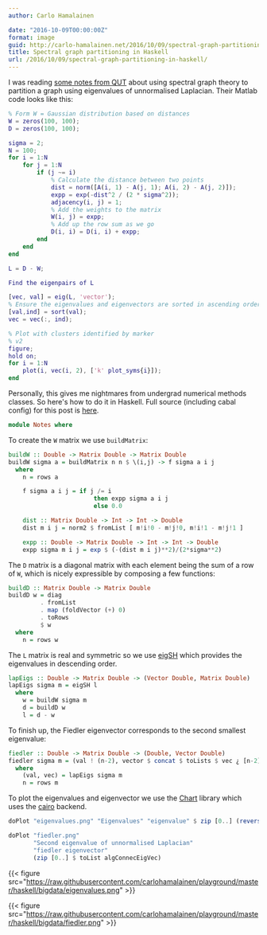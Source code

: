 ```yaml
---
author: Carlo Hamalainen

date: "2016-10-09T00:00:00Z"
format: image
guid: http://carlo-hamalainen.net/2016/10/09/spectral-graph-partitioning-in-haskell/
title: Spectral graph partitioning in Haskell
url: /2016/10/09/spectral-graph-partitioning-in-haskell/
---
```


I was reading [some notes from QUT](https://external-apps.qut.edu.au/futurelearn/resources/mm3/graph/graph-simple.html.utf8) about using spectral graph theory to partition a graph
using eigenvalues of unnormalised Laplacian. Their Matlab code looks like this:

```matlab
% Form W = Gaussian distribution based on distances
W = zeros(100, 100);
D = zeros(100, 100);

sigma = 2;
N = 100;
for i = 1:N
    for j = 1:N
        if (j ~= i)
            % Calculate the distance between two points
            dist = norm([A(i, 1) - A(j, 1); A(i, 2) - A(j, 2)]);
            expp = exp(-dist^2 / (2 * sigma^2));
            adjacency(i, j) = 1;
            % Add the weights to the matrix
            W(i, j) = expp;
            % Add up the row sum as we go
            D(i, i) = D(i, i) + expp;
        end
    end
end

L = D - W;

Find the eigenpairs of L

[vec, val] = eig(L, 'vector');
% Ensure the eigenvalues and eigenvectors are sorted in ascending order
[val,ind] = sort(val);
vec = vec(:, ind);

% Plot with clusters identified by marker
% v2
figure;
hold on;
for i = 1:N
    plot(i, vec(i, 2), ['k' plot_syms{i}]);
end
```

Personally, this gives me nightmares from undergrad numerical methods classes. So here's how to do
it in Haskell. Full source (including cabal config) for this post
is [here](https://github.com/carlohamalainen/playground/tree/master/haskell/bigdata).

```haskell
module Notes where
```

To create the ``W`` matrix we use ``buildMatrix``:

```haskell
buildW :: Double -> Matrix Double -> Matrix Double
buildW sigma a = buildMatrix n n $ \(i,j) -> f sigma a i j
  where
    n = rows a

    f sigma a i j = if j /= i
                        then expp sigma a i j
                        else 0.0

    dist :: Matrix Double -> Int -> Int -> Double
    dist m i j = norm2 $ fromList [ m!i!0 - m!j!0, m!i!1 - m!j!1 ]

    expp :: Double -> Matrix Double -> Int -> Int -> Double
    expp sigma m i j = exp $ (-(dist m i j)**2)/(2*sigma**2)
```

The ``D`` matrix is a diagonal matrix with each element
being the sum of a row of ``W``, which is nicely expressible
by composing a few functions:

```haskell
buildD :: Matrix Double -> Matrix Double
buildD w = diag
         . fromList
         . map (foldVector (+) 0)
         . toRows
         $ w
  where
    n = rows w
```

The ``L`` matrix is real and symmetric so we
use [eigSH](https://hackage.haskell.org/package/hmatrix-0.16.1.5/docs/Numeric-LinearAlgebra-HMatrix.html#v:eigSH) which provides the eigenvalues in descending order.

```haskell
lapEigs :: Double -> Matrix Double -> (Vector Double, Matrix Double)
lapEigs sigma m = eigSH l
  where
    w = buildW sigma m
    d = buildD w
    l = d - w
```

To finish up, the Fiedler eigenvector corresponds to the second smallest eigenvalue:

```haskell
fiedler :: Double -> Matrix Double -> (Double, Vector Double)
fiedler sigma m = (val ! (n-2), vector $ concat $ toLists $ vec ¿ [n-2])
  where
    (val, vec) = lapEigs sigma m
    n = rows m
```

To plot the eigenvalues and eigenvector we use the [Chart](https://hackage.haskell.org/package/Chart-1.8/docs/Graphics-Rendering-Chart-Easy.html) library which uses the [cairo](https://en.wikipedia.org/wiki/Cairo_(graphics)) backend.

```haskell
doPlot "eigenvalues.png" "Eigenvalues" "eigenvalue" $ zip [0..] (reverse $ toList val)

doPlot "fiedler.png"
       "Second eigenvalue of unnormalised Laplacian"
       "fiedler eigenvector"
       (zip [0..] $ toList algConnecEigVec)
```

{{< figure src="https://raw.githubusercontent.com/carlohamalainen/playground/master/haskell/bigdata/eigenvalues.png" >}}

{{< figure src="https://raw.githubusercontent.com/carlohamalainen/playground/master/haskell/bigdata/fiedler.png" >}}




